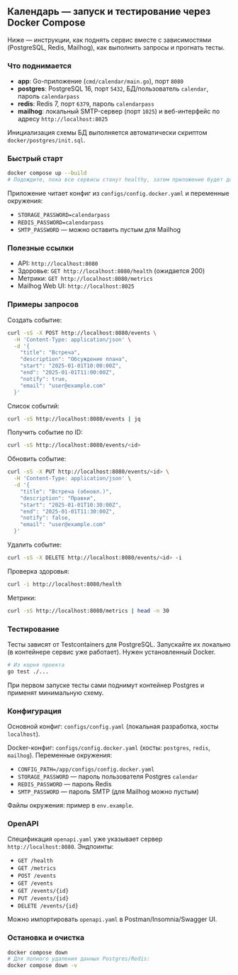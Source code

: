 ## Календарь — запуск и тестирование через Docker Compose

Ниже — инструкции, как поднять сервис вместе с зависимостями (PostgreSQL, Redis, Mailhog), как выполнить запросы и прогнать тесты.

### Что поднимается
- **app**: Go-приложение (`cmd/calendar/main.go`), порт `8080`
- **postgres**: PostgreSQL 16, порт `5432`, БД/пользователь `calendar`, пароль `calendarpass`
- **redis**: Redis 7, порт `6379`, пароль `calendarpass`
- **mailhog**: локальный SMTP-сервер (порт `1025`) и веб-интерфейс по адресу `http://localhost:8025`

Инициализация схемы БД выполняется автоматически скриптом `docker/postgres/init.sql`.

### Быстрый старт
```bash
docker compose up --build
# Подождите, пока все сервисы станут healthy, затем приложение будет доступно на http://localhost:8080
```

Приложение читает конфиг из `configs/config.docker.yaml` и переменные окружения:
- `STORAGE_PASSWORD=calendarpass`
- `REDIS_PASSWORD=calendarpass`
- `SMTP_PASSWORD` — можно оставить пустым для Mailhog

### Полезные ссылки
- API: `http://localhost:8080`
- Здоровье: `GET http://localhost:8080/health` (ожидается 200)
- Метрики: `GET http://localhost:8080/metrics`
- Mailhog Web UI: `http://localhost:8025`

### Примеры запросов

Создать событие:
```bash
curl -sS -X POST http://localhost:8080/events \
  -H 'Content-Type: application/json' \
  -d '{
    "title": "Встреча",
    "description": "Обсуждение плана",
    "start": "2025-01-01T10:00:00Z",
    "end": "2025-01-01T11:00:00Z",
    "notify": true,
    "email": "user@example.com"
  }'
```

Список событий:
```bash
curl -sS http://localhost:8080/events | jq
```

Получить событие по ID:
```bash
curl -sS http://localhost:8080/events/<id>
```

Обновить событие:
```bash
curl -sS -X PUT http://localhost:8080/events/<id> \
  -H 'Content-Type: application/json' \
  -d '{
    "title": "Встреча (обновл.)",
    "description": "Правки",
    "start": "2025-01-01T10:30:00Z",
    "end": "2025-01-01T11:30:00Z",
    "notify": false,
    "email": "user@example.com"
  }'
```

Удалить событие:
```bash
curl -sS -X DELETE http://localhost:8080/events/<id> -i
```

Проверка здоровья:
```bash
curl -i http://localhost:8080/health
```

Метрики:
```bash
curl -sS http://localhost:8080/metrics | head -n 30
```

### Тестирование

Тесты зависят от Testcontainers для PostgreSQL. Запускайте их локально (в контейнере сервис уже работает). Нужен установленный Docker.

```bash
# Из корня проекта
go test ./...
```

При первом запуске тесты сами поднимут контейнер Postgres и применят минимальную схему.

### Конфигурация

Основной конфиг: `configs/config.yaml` (локальная разработка, хосты `localhost`).

Docker-конфиг: `configs/config.docker.yaml` (хосты: `postgres`, `redis`, `mailhog`). Переменные окружения:
- `CONFIG_PATH=/app/configs/config.docker.yaml`
- `STORAGE_PASSWORD` — пароль пользователя Postgres `calendar`
- `REDIS_PASSWORD` — пароль Redis
- `SMTP_PASSWORD` — пароль SMTP (для Mailhog можно пустым)

Файлы окружения: пример в `env.example`.

### OpenAPI

Спецификация `openapi.yaml` уже указывает сервер `http://localhost:8080`. Эндпоинты:
- `GET /health`
- `GET /metrics`
- `POST /events`
- `GET /events`
- `GET /events/{id}`
- `PUT /events/{id}`
- `DELETE /events/{id}`

Можно импортировать `openapi.yaml` в Postman/Insomnia/Swagger UI.

### Остановка и очистка
```bash
docker compose down
# Для полного удаления данных Postgres/Redis:
docker compose down -v
```


